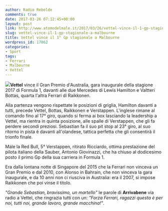 ```yaml
---
author: Radio Rebelde
comments: true
date: 2017-03-26 07:12:45+00:00
layout: post
link: http://www.atomodelmale.it/2017/03/26/vettel-vince-il-1-gp-stagionale-a-malbourne/
slug: vettel-vince-il-1-gp-stagionale-a-malbourne
title: Vettel vince il 1° Gp stagionale a Malbourne
wordpress_id: 17862
categories:
- Sport
tags:
- Ferrari
- Malbourne
- Vettel
---
```


![](http://www.atomodelmale.it/wp-content/uploads/2017/03/f1-australian-gp-2017-sebastian-vettel-ferrari-sf70h-300x200.jpg)**Vettel** vince il Gran Premio d'Australia, gara inaugurale della stagione 2017 di Formula 1, davanti alle due Mercedes di Lewis Hamilton e Valtteri Bottas, quarta l'altra Ferrari di Raikkonen.

Alla partenza vengono rispettate le posizioni di griglia, Hamilton davanti a tutti, precede Vettel, Bottas, Raikkonen e Verstappen.
L'inglese rimane al comando fino al 17° giro, quando si ferma ai box lasciando la leadership a Vettel, ma rientra in quinta posizione, alle spalle di Verstappen, che gli fa perdere secondi preziosi. Sebastian fa il suo pit stop al 23° giro, al suo ritorno in pista è davanti all'olandese, tattica perfetta che gli consentirà il trionfo finale.

Male la Red Bull, 5° Verstappen, ritirato Ricciardo, ottima prestazione del pilota italiano della Sauber, Antonio Giovinazzi, che ha chiuso al dodicesimo posto il primo Gp della sua carriera in Formula 1.



Era dalla lontana notte di Singapore del 2015 che la Ferrari non vinceva un Gran Premio e dal 2010, con Alonso in Bahrain, che non vinceva la gara inaugurale, e da 10 anni non ci riusciva in Australia: era il 2007, si impose Raikkonen che poi vinse il titolo.

_"Grande Sebastian, bravissimo, un martello"_ le parole di **Arrivabene** via radio a Vettel, che ringrazia tutti con un: _"Forza Ferrari, ragazzi questa è per noi, tutti noi, grande lavoro, grande macchina!"_.
